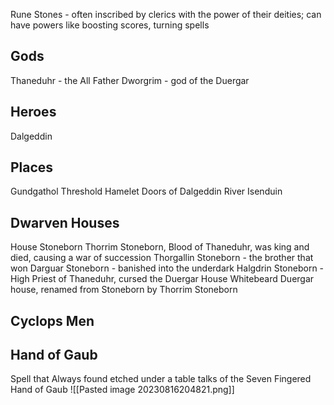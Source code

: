 Rune Stones - often inscribed by clerics with the power of their deities; can have powers like boosting scores, turning spells

## Gods
Thaneduhr - the All Father
Dworgrim - god of the Duergar

## Heroes
Dalgeddin

## Places
Gundgathol
Threshold
Hamelet
Doors of Dalgeddin
River Isenduin

## Dwarven Houses
House Stoneborn
	Thorrim Stoneborn, Blood of Thaneduhr, was king and died, causing a war of succession
	Thorgallin Stoneborn - the brother that won
	Darguar Stoneborn - banished into the underdark
	Halgdrin Stoneborn - High Priest of Thaneduhr, cursed the Duergar
House Whitebeard
	Duergar house, renamed from Stoneborn by Thorrim Stoneborn

## Cyclops Men

## Hand of Gaub
Spell that Always found etched under a table talks of the Seven Fingered Hand of Gaub
![[Pasted image 20230816204821.png]]